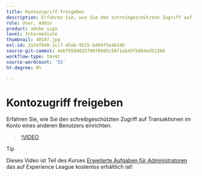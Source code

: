 ```yaml
---
title: Kontozugriff freigeben
description: Erfahren Sie, wie Sie den schreibgeschützten Zugriff auf Transaktionen im Konto eines anderen Benutzers einrichten.
role: User, Admin
product: adobe sign
level: Intermediate
thumbnail: 40187.jpg
exl-id: 3154f0d0-3cc7-45ab-9515-bd69f5e46546
source-git-commit: 4ebf9594025f98f0505c58f1ab43fb864ed51206
workflow-type: tm+mt
source-wordcount: '55'
ht-degree: 0%

---
```


# Kontozugriff freigeben

Erfahren Sie, wie Sie den schreibgeschützten Zugriff auf Transaktionen im Konto eines anderen Benutzers einrichten.

>[!VIDEO](https://video.tv.adobe.com/v/40187?quality=12&learn=on&hidetitle=true)

>[!TIP]
>
>Dieses Video ist Teil des Kurses [Erweiterte Aufgaben für Administratoren](https://experienceleague.adobe.com/?recommended=Sign-A-1-2020.1) das auf Experience League kostenlos erhältlich ist!
